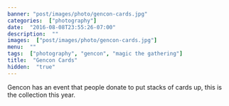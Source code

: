 ```yaml
---
banner: "post/images/photo/gencon-cards.jpg"
categories:  ["photography"]
date:  "2016-08-08T23:55:26-07:00"
description:  ""
images:  ["post/images/photo/gencon-cards.jpg"]
menu:  ""
tags:  ["photography", "gencon", "magic the gathering"]
title:  "Gencon Cards"
hidden:  "true"
---
```

Gencon has an event that people donate to put stacks of cards up, this is the collection this year.
<!--more-->